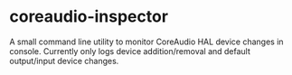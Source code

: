 # coreaudio-inspector

A small command line utility to monitor CoreAudio HAL device changes in console. Currently only logs device addition/removal and default output/input device changes.
